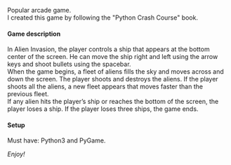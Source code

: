 Popular arcade game.  
I created this game by following the "Python Crash Course" book.

#### Game description
In Alien Invasion, the player controls a ship that appears at the bottom center of the screen.
He can move the ship right and left using the arrow keys and shoot bullets using the spacebar.  
When the game begins, a fleet of aliens fills the sky and moves across and down the screen.
The player shoots and destroys the aliens. If the player shoots all the aliens, a new fleet appears that moves faster than the previous fleet.  
If any alien hits the player’s ship or reaches the bottom of the screen, the player loses a ship. If the player loses three ships, the game ends.

#### Setup
Must have: Python3 and PyGame.  

_Enjoy!_
